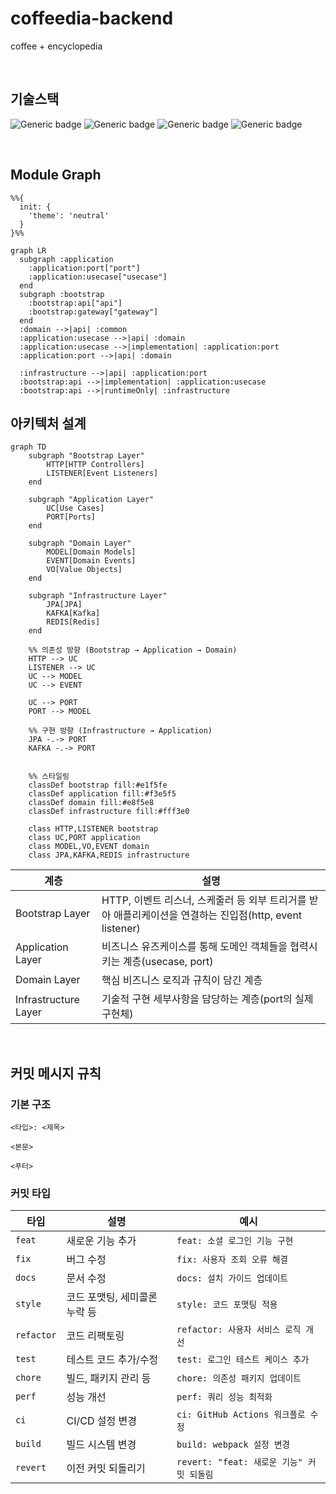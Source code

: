 # coffeedia-backend

coffee + encyclopedia


<br/>

## 기술스택

![Generic badge](https://img.shields.io/badge/21-OpenJDK-537E99.svg)
![Generic badge](https://img.shields.io/badge/3.5.4-SpringBoot-6DB33F.svg)
![Generic badge](https://img.shields.io/badge/14-PosgreSQL-01578B.svg)
![Generic badge](https://img.shields.io/badge/5.0-JUnit-DD524A.svg)

<br/>

## Module Graph

```mermaid
%%{
  init: {
    'theme': 'neutral'
  }
}%%

graph LR
  subgraph :application
    :application:port["port"]
    :application:usecase["usecase"]
  end
  subgraph :bootstrap
    :bootstrap:api["api"]
    :bootstrap:gateway["gateway"]
  end
  :domain -->|api| :common
  :application:usecase -->|api| :domain
  :application:usecase -->|implementation| :application:port
  :application:port -->|api| :domain

  :infrastructure -->|api| :application:port
  :bootstrap:api -->|implementation| :application:usecase
  :bootstrap:api -->|runtimeOnly| :infrastructure
```

## 아키텍처 설계

```mermaid
graph TD
    subgraph "Bootstrap Layer"
        HTTP[HTTP Controllers]
        LISTENER[Event Listeners]
    end
    
    subgraph "Application Layer"
        UC[Use Cases]
        PORT[Ports]
    end
    
    subgraph "Domain Layer"
        MODEL[Domain Models]
        EVENT[Domain Events]
        VO[Value Objects]
    end
    
    subgraph "Infrastructure Layer"
        JPA[JPA]
        KAFKA[Kafka]
        REDIS[Redis]
    end
    
    %% 의존성 방향 (Bootstrap → Application → Domain)
    HTTP --> UC
    LISTENER --> UC
    UC --> MODEL
    UC --> EVENT
  
    UC --> PORT
    PORT --> MODEL
    
    %% 구현 방향 (Infrastructure → Application)
    JPA -.-> PORT
    KAFKA -.-> PORT

    
    %% 스타일링
    classDef bootstrap fill:#e1f5fe
    classDef application fill:#f3e5f5
    classDef domain fill:#e8f5e8
    classDef infrastructure fill:#fff3e0
    
    class HTTP,LISTENER bootstrap
    class UC,PORT application
    class MODEL,VO,EVENT domain
    class JPA,KAFKA,REDIS infrastructure
```

| **계층**               | **설명**                                                                  |
|----------------------|-------------------------------------------------------------------------|
| Bootstrap Layer      | HTTP, 이벤트 리스너, 스케줄러 등 외부 트리거를 받아 애플리케이션을 연결하는 진입점(http, event listener) |
| Application Layer    | 비즈니스 유즈케이스를 통해 도메인 객체들을 협력시키는 계층(usecase, port)                         |
| Domain Layer         | 핵심 비즈니스 로직과 규칙이 담긴 계층                                                   |
| Infrastructure Layer | 기술적 구현 세부사항을 담당하는 계층(port의 실제 구현체)                                      |

<br/>

## 커밋 메시지 규칙

### 기본 구조

```
<타입>: <제목>

<본문>

<푸터>
```

### 커밋 타입

| 타입         | 설명                | 예시                              |
|------------|-------------------|---------------------------------|
| `feat`     | 새로운 기능 추가         | `feat: 소셜 로그인 기능 구현`            |
| `fix`      | 버그 수정             | `fix: 사용자 조회 오류 해결`             |
| `docs`     | 문서 수정             | `docs: 설치 가이드 업데이트`             |
| `style`    | 코드 포맷팅, 세미콜론 누락 등 | `style: 코드 포맷팅 적용`              |
| `refactor` | 코드 리팩토링           | `refactor: 사용자 서비스 로직 개선`       |
| `test`     | 테스트 코드 추가/수정      | `test: 로그인 테스트 케이스 추가`          |
| `chore`    | 빌드, 패키지 관리 등      | `chore: 의존성 패키지 업데이트`           |
| `perf`     | 성능 개선             | `perf: 쿼리 성능 최적화`               |
| `ci`       | CI/CD 설정 변경       | `ci: GitHub Actions 워크플로 수정`    |
| `build`    | 빌드 시스템 변경         | `build: webpack 설정 변경`          |
| `revert`   | 이전 커밋 되돌리기        | `revert: "feat: 새로운 기능" 커밋 되돌림` |
